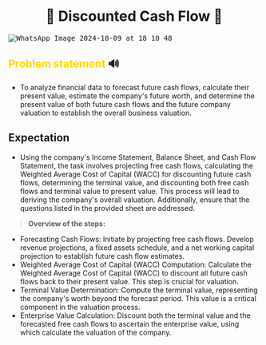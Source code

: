# <h1 align=center> 💸 Discounted Cash Flow 💸
<kbd>![WhatsApp Image 2024-10-09 at 18 10 48](https://github.com/user-attachments/assets/959e8805-ef34-4f6c-8416-664167f10af4)<kbd>

## <font color="gold">Problem statement</font> 🔊
* To analyze financial data to forecast future cash flows, calculate their present value, estimate the company's future worth, and determine the present value of both future cash flows and the future company valuation to establish the overall business valuation.
## Expectation 
* Using the company's Income Statement, Balance Sheet, and Cash Flow Statement, the task involves projecting free cash flows, calculating the Weighted Average Cost of Capital (WACC) for discounting future cash flows, determining the terminal value, and discounting both free cash flows and terminal value to present value. This process will lead to deriving the company's overall valuation. Additionally, ensure that the questions listed in the provided sheet are addressed.
> **Overview of the steps:**
* Forecasting Cash Flows:
Initiate by projecting free cash flows. Develop revenue projections, a fixed assets schedule, and a net working capital projection to establish future cash flow estimates.
* Weighted Average Cost of Capital (WACC) Computation:
Calculate the Weighted Average Cost of Capital (WACC) to discount all future cash flows back to their present value. This step is crucial for valuation.
* Terminal Value Determination:
Compute the terminal value, representing the company's worth beyond the forecast period. This value is a critical component in the valuation process.
* Enterprise Value Calculation:
Discount both the terminal value and the forecasted free cash flows to ascertain the enterprise value, using which calculate the valuation of the company.
